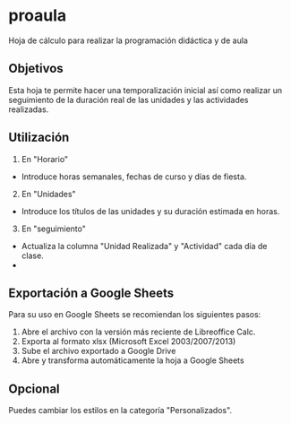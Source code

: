 proaula
=======

Hoja de cálculo para realizar la programación didáctica y de aula

Objetivos
---------

Esta hoja te permite hacer una temporalización inicial así como realizar un seguimiento de la duración real de las unidades y las actividades realizadas.


Utilización
-----------

1. En "Horario"
  * Introduce horas semanales, fechas de curso y días de fiesta.
2. En "Unidades"
  * Introduce los títulos de las unidades y su duración estimada en horas.
3. En "seguimiento"
  * Actualiza la columna "Unidad Realizada" y "Actividad" cada día de clase.
  * 
  
Exportación a Google Sheets
---------------------------

Para su uso en Google Sheets se recomiendan los siguientes pasos:

1. Abre el archivo con la versión más reciente de Libreoffice Calc.
2. Exporta al formato xlsx (Microsoft Excel 2003/2007/2013)
3. Sube el archivo exportado a Google Drive
4. Abre y transforma automáticamente la hoja a Google Sheets

Opcional
--------

Puedes cambiar los estilos en la categoría "Personalizados".
